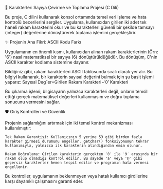 🔢 Karakterleri Sayıya Çevirme ve Toplama Projesi (C Dili)

Bu proje, C dilini kullanarak konsol ortamında temel veri işleme ve hata kontrolü becerilerini sergiler. Uygulama, kullanıcıdan girilen iki adet tek haneli rakam karakterini okur ve bu karakterleri güvenli bir şekilde tamsayı (integer) değerlerine dönüştürerek toplama işlemini gerçekleştirir.

✨ Projenin Ana Fikri: ASCII Kodu Farkı

Uygulamanın en önemli kısmı, kullanıcıdan alınan rakam karakterlerinin (Örn: '6') nasıl matematiksel bir sayıya (6) dönüştürüldüğüdür. Bu dönüşüm, C'nin ASCII karakter kodlama sistemine dayanır.

Bildiğiniz gibi, rakam karakterleri ASCII tablosunda sıralı olarak yer alır. Bu bilgiyi kullanarak, bir karakterin sayısal değerini bulmak için şu basit işlemi yaparız:
Sayısal Deg˘​er=Girilen Rakam Karakteri−’0’ Karakteri

Bu çıkarma işlemi, bilgisayarın yalnızca karakterleri değil, onların temsil ettiği gerçek matematiksel değerleri kullanmasını ve doğru toplama sonucunu vermesini sağlar.

🛡️ Giriş Kontrolleri ve Güvenlik

Projenin sağlamlığını artırmak için iki temel kontrol mekanizması kullanılmıştır:

    Tek Rakam Garantisi: Kullanıcının 5 yerine 53 gibi birden fazla karakter girmesi durumunu engeller. getchar() fonksiyonunun tekrar kullanımıyla, yalnızca ilk karakterin alındığından emin olunur.

    Rakam Doğrulama: Girilen karakterin gerçekten ′0′ ile ′9′ arasında bir rakam olup olmadığı kontrol edilir. Bu sayede 'a' veya '@' gibi geçersiz karakterler hemen tespit edilir ve programın hata vermesi engellenir.

Bu kontroller, uygulamanın beklenmeyen veya hatalı kullanıcı girdilerine karşı dayanıklı çalışmasını garanti eder.
